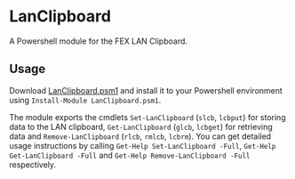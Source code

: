 # LanClipboard
A Powershell module for the FEX LAN Clipboard.

## Usage
Download [LanClipboard.psm1](LanClipboard.psm1) and install it to your Powershell environment using `Install-Module LanClipboard.psm1`.

The module exports the cmdlets `Set-LanClipboard` (`slcb`, `lcbput`) for storing data to the LAN clipboard, `Get-LanClipboard` (`glcb`, `lcbget`) for retrieving data and `Remove-LanClipboard` (`rlcb`, `rmlcb`, `lcbrm`). You can get detailed usage instructions by calling `Get-Help Set-LanClipboard -Full`, `Get-Help Get-LanClipboard -Full` and  `Get-Help Remove-LanClipboard -Full` respectively.
